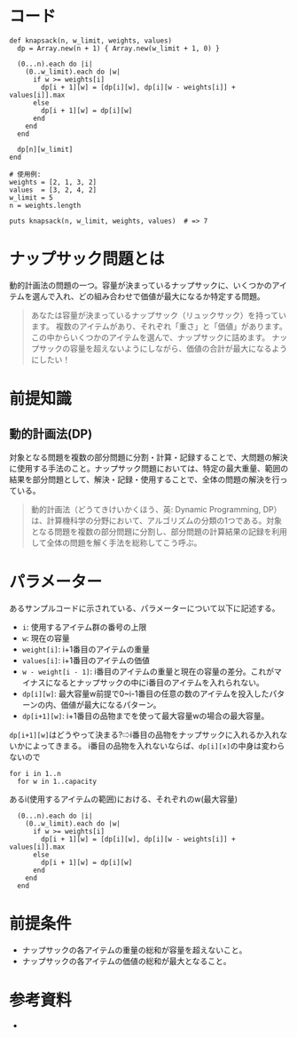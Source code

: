 # コード

```
def knapsack(n, w_limit, weights, values)
  dp = Array.new(n + 1) { Array.new(w_limit + 1, 0) }

  (0...n).each do |i|
    (0..w_limit).each do |w|
      if w >= weights[i]
        dp[i + 1][w] = [dp[i][w], dp[i][w - weights[i]] + values[i]].max
      else
        dp[i + 1][w] = dp[i][w]
      end
    end
  end

  dp[n][w_limit]
end

# 使用例:
weights = [2, 1, 3, 2]
values  = [3, 2, 4, 2]
w_limit = 5
n = weights.length

puts knapsack(n, w_limit, weights, values)  # => 7
```

# ナップサック問題とは
動的計画法の問題の一つ。容量が決まっているナップサックに、いくつかのアイテムを選んで入れ、どの組み合わせで価値が最大になるか特定する問題。
> あなたは容量が決まっているナップサック（リュックサック）を持っています。
> 複数のアイテムがあり、それぞれ「重さ」と「価値」があります。
> この中からいくつかのアイテムを選んで、ナップサックに詰めます。
> ナップサックの容量を超えないようにしながら、価値の合計が最大になるようにしたい！

# 前提知識
## 動的計画法(DP)
対象となる問題を複数の部分問題に分割・計算・記録することで、大問題の解決に使用する手法のこと。ナップサック問題においては、特定の最大重量、範囲の結果を部分問題として、解決・記録・使用することで、全体の問題の解決を行っている。
> 動的計画法（どうてきけいかくほう、英: Dynamic Programming, DP）は、計算機科学の分野において、アルゴリズムの分類の1つである。対象となる問題を複数の部分問題に分割し、部分問題の計算結果の記録を利用して全体の問題を解く手法を総称してこう呼ぶ。 

# パラメーター
あるサンプルコードに示されている、パラメーターについて以下に記述する。
- `i`: 使用するアイテム群の番号の上限
- `w`: 現在の容量
- `weight[i]`: i+1番目のアイテムの重量
- `values[i]`: i+1番目のアイテムの価値
- `w - weight[i - 1]`: i番目のアイテムの重量と現在の容量の差分。これがマイナスになるとナップサックの中にi番目のアイテムを入れられない。
- `dp[i][w]`: 最大容量w前提で0~i-1番目の任意の数のアイテムを投入したパターンの内、価値が最大になるパターン。
- `dp[i+1][w]`: i+1番目の品物までを使って最大容量wの場合の最大容量。

`dp[i+1][w]`はどうやって決まる?⇨i番目の品物をナップサックに入れるか入れないかによってきまる。
i番目の品物を入れないならば、`dp[i][x]`の中身は変わらないので

```
for i in 1..n
  for w in 1..capacity
```
あるi(使用するアイテムの範囲)における、それぞれのw(最大容量)

```
  (0...n).each do |i|
    (0..w_limit).each do |w|
      if w >= weights[i]
        dp[i + 1][w] = [dp[i][w], dp[i][w - weights[i]] + values[i]].max
      else
        dp[i + 1][w] = dp[i][w]
      end
    end
  end
```


# 前提条件
- ナップサックの各アイテムの重量の総和が容量を超えないこと。
- ナップサックの各アイテムの価値の総和が最大となること。

# 参考資料
- []()
